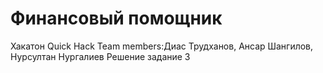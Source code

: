 # Финансовый помощник
Хакатон Quick Hack 
Team members:Диас Трудханов, Ансар Шангилов, Нурсултан Нургалиев
Решение задание 3 
